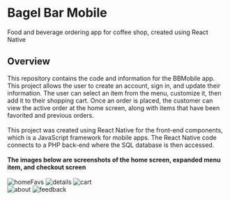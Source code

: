 # Bagel Bar Mobile
Food and beverage ordering app for coffee shop, created using React Native<br/>
## Overview
This repository contains the code and information for the BBMobile app. This project allows the user to create an account, sign in, and update their information. The user can select an item from the menu, customize it, then add it to their shopping cart. Once an order is placed, the customer can view the active order at the home screen, along with items that have been favorited and previous orders.<br/>
<br/>
This project was created using React Native for the front-end components, which is a JavaScript framework for mobile apps. The React Native code connects to a PHP back-end where the SQL database is then accessed.<br/>
<br/>
**The images below are screenshots of the home screen, expanded menu item, and checkout screen**<br/>
<br/>
![homeFavs](https://johndan2354.github.io/BBMobileImages/homeFavs.png) ![details](https://johndan2354.github.io/BBMobileImages/details.png) ![cart](https://johndan2354.github.io/BBMobileImages/cartScreen.png)<br/>
![about](https://johndan2354.github.io/BBMobileImages/about.png)  ![feedback](https://johndan2354.github.io/BBMobileImages/feedb.png)<br/>
